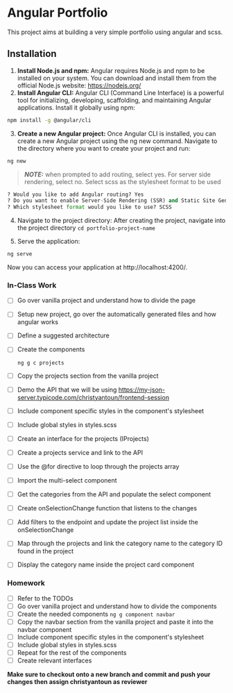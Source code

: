 # Angular Portfolio 
This project aims at building a very simple portfolio using angular and scss. 


## Installation
1.  **Install Node.js and npm:** Angular requires Node.js and npm to be installed on your system. You can download and install them from the official Node.js website: https://nodejs.org/
2. **Install Angular CLI:** Angular CLI (Command Line Interface) is a powerful tool for initializing, developing, scaffolding, and maintaining Angular applications. Install it globally using npm:
```bash 
npm install -g @angular/cli
```
3. **Create a new Angular project:** Once Angular CLI is installed, you can create a new Angular project using the ng new command. Navigate to the directory where you want to create your project and run:
```bash 
ng new
```

> **_NOTE:_**  when prompted to add routing, select yes. For server side rendering, select no. Select scss as the stylesheet format to be used
```python
? Would you like to add Angular routing? Yes
? Do you want to enable Server-Side Rendering (SSR) and Static Site Generation (SSG/Prerendering)? No
? Which stylesheet format would you like to use? SCSS
```
4. Navigate to the project directory: After creating the project, navigate into the project directory `cd portfolio-project-name`

5. Serve the application: 
```bash
ng serve
```
Now you can access your application at http://localhost:4200/.


### In-Class Work 
- [ ]  Go over vanilla project and understand how to divide the page
- [ ]  Setup new project, go over the automatically generated files and how angular works
- [ ]  Define a suggested architecture
- [ ] Create the components
  ```
  ng g c projects 
  ```
- [ ] Copy the projects section from the vanilla project
- [ ] Demo the API that we will be using https://my-json-server.typicode.com/christyantoun/frontend-session
- [ ] Include component specific styles in the component's stylesheet
- [ ] Include global styles in styles.scss
- [ ] Create an interface for the projects (IProjects)
- [ ] Create a projects service and link to the API
- [ ] Use the @for directive to loop through the projects array
- [ ] Import the multi-select component
- [ ] Get the categories from the API and populate the select component
- [ ] Create onSelectionChange function that listens to the changes 
- [ ] Add filters to the endpoint and update the project list inside the onSelectionChange
- [ ] Map through the projects and link the category name to the category ID found in the project
- [ ] Display the category name inside the project card component


### Homework
- [ ] Refer to the TODOs
- [ ] Go over vanilla project and understand how to divide the components
- [ ] Create the needed components 
        ```
        ng g component navbar
        ```
- [ ]  Copy the navbar section from the vanilla project and paste it into the navbar component
- [ ]  Include component specific styles in the component's stylesheet 
- [ ]  Include global styles in styles.scss 
- [ ]  Repeat for the rest of the components
- [ ]  Create relevant interfaces

**Make sure to checkout onto a new branch and commit and push your changes then assign christyantoun as reviewer**
